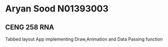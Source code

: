 # Aryan Sood N01393003
## CENG 258 RNA
Tabbed layout App implementing Draw,Animation and Data Passing function